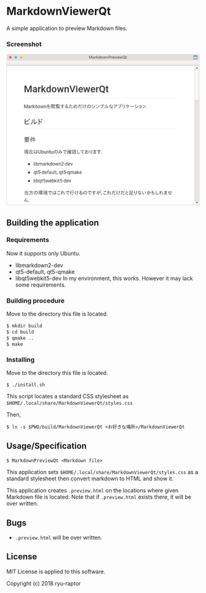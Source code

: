 # MarkdownViewerQt

A simple application to preview Markdown files.

### Screenshot
![Screenshot for EN](screenshots/forEN.png)

## Building the application

### Requirements
Now it supports only Ubuntu.

* libmarkdown2-dev
* qt5-default, qt5-qmake
* libqt5webkit5-dev
In my environment, this works. However it may lack some requirements.

### Building procedure
Move to the directory this file is located.

~~~
$ mkdir build
$ cd build
$ qmake ..
$ make
~~~

### Installing
Move to the directory this file is located.

~~~
$ ./install.sh
~~~

This script locates a standard CSS stylesheet as `$HOME/.local/share/MarkdownViewerQt/styles.css`

Then, 

~~~
$ ln -s $PWD/build/MarkdownViewerQt <お好きな場所>/MarkdownViewerQt
~~~

## Usage/Specification
~~~
$ MarkdownPreviewQt <Markdown file>
~~~

This application sets `$HOME/.local/share/MarkdownViewerQt/styles.css` as a standard stylesheet then convert markdown to HTML and show it.

This application creates `.preview.html` on the locations where given Markdown file is located. Note that if `.preview.html` exists there, it will be over written.

## Bugs
* `.preview.html` will be over written.

## License
MIT License is applied to this software.

Copyright (c) 2018 ryu-raptor
